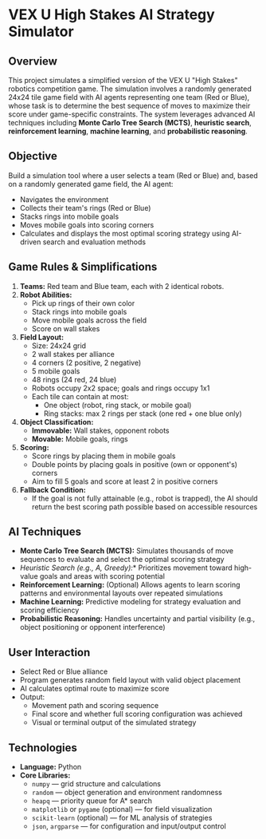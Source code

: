 # VEX U High Stakes AI Strategy Simulator

## Overview
This project simulates a simplified version of the VEX U "High Stakes" robotics competition game. The simulation involves a randomly generated 24x24 tile game field with AI agents representing one team (Red or Blue), whose task is to determine the best sequence of moves to maximize their score under game-specific constraints. The system leverages advanced AI techniques including **Monte Carlo Tree Search (MCTS)**, **heuristic search**, **reinforcement learning**, **machine learning**, and **probabilistic reasoning**.

## Objective
Build a simulation tool where a user selects a team (Red or Blue) and, based on a randomly generated game field, the AI agent:
- Navigates the environment
- Collects their team's rings (Red or Blue)
- Stacks rings into mobile goals
- Moves mobile goals into scoring corners
- Calculates and displays the most optimal scoring strategy using AI-driven search and evaluation methods

## Game Rules & Simplifications
1. **Teams:** Red team and Blue team, each with 2 identical robots.
2. **Robot Abilities:**
   - Pick up rings of their own color
   - Stack rings into mobile goals
   - Move mobile goals across the field
   - Score on wall stakes
3. **Field Layout:**
   - Size: 24x24 grid
   - 2 wall stakes per alliance
   - 4 corners (2 positive, 2 negative)
   - 5 mobile goals
   - 48 rings (24 red, 24 blue)
   - Robots occupy 2x2 space; goals and rings occupy 1x1
   - Each tile can contain at most:
     - One object (robot, ring stack, or mobile goal)
     - Ring stacks: max 2 rings per stack (one red + one blue only)
4. **Object Classification:**
   - **Immovable:** Wall stakes, opponent robots
   - **Movable:** Mobile goals, rings
5. **Scoring:**
   - Score rings by placing them in mobile goals
   - Double points by placing goals in positive (own or opponent's) corners
   - Aim to fill 5 goals and score at least 2 in positive corners
6. **Fallback Condition:**
   - If the goal is not fully attainable (e.g., robot is trapped), the AI should return the best scoring path possible based on accessible resources

## AI Techniques
- **Monte Carlo Tree Search (MCTS):** Simulates thousands of move sequences to evaluate and select the optimal scoring strategy
- **Heuristic Search (e.g., A*, Greedy):** Prioritizes movement toward high-value goals and areas with scoring potential
- **Reinforcement Learning:** (Optional) Allows agents to learn scoring patterns and environmental layouts over repeated simulations
- **Machine Learning:** Predictive modeling for strategy evaluation and scoring efficiency
- **Probabilistic Reasoning:** Handles uncertainty and partial visibility (e.g., object positioning or opponent interference)

## User Interaction
- Select Red or Blue alliance
- Program generates random field layout with valid object placement
- AI calculates optimal route to maximize score
- Output:
  - Movement path and scoring sequence
  - Final score and whether full scoring configuration was achieved
  - Visual or terminal output of the simulated strategy

## Technologies
- **Language:** Python
- **Core Libraries:**
  - `numpy` — grid structure and calculations
  - `random` — object generation and environment randomness
  - `heapq` — priority queue for A* search
  - `matplotlib` or `pygame` (optional) — for field visualization
  - `scikit-learn` (optional) — for ML analysis of strategies
  - `json`, `argparse` — for configuration and input/output control